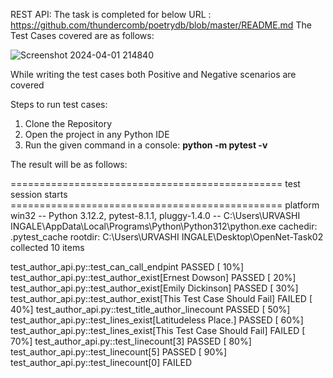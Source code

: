 REST API: 
The task is completed for below URL : https://github.com/thundercomb/poetrydb/blob/master/README.md
The Test Cases covered are as follows: 

![Screenshot 2024-04-01 214840](https://github.com/IngaleUrvashi/OpenNetTask02/assets/165666146/8e7a3937-c1ae-400b-9cdc-16dfcf91d065)

While writing the test cases both Positive and Negative scenarios are covered

Steps to run test cases:
1) Clone the Repository
2) Open the project in any Python IDE
3) Run the given command in a console: **python -m pytest -v**

The result will be as follows: 

=============================================== test session starts ===============================================
platform win32 -- Python 3.12.2, pytest-8.1.1, pluggy-1.4.0 -- C:\Users\URVASHI INGALE\AppData\Local\Programs\Python\Python312\python.exe
cachedir: .pytest_cache
rootdir: C:\Users\URVASHI INGALE\Desktop\OpenNet-Task02
collected 10 items

test_author_api.py::test_can_call_endpint PASSED                                                             [ 10%]
test_author_api.py::test_author_exist[Ernest Dowson] PASSED                                                  [ 20%]
test_author_api.py::test_author_exist[Emily Dickinson] PASSED                                                [ 30%]
test_author_api.py::test_author_exist[This Test Case Should Fail] FAILED                                     [ 40%]
test_author_api.py::test_title_author_linecount PASSED                                                       [ 50%]
test_author_api.py::test_lines_exist[Latitudeless Place.] PASSED                                             [ 60%]
test_author_api.py::test_lines_exist[This Test Case Should Fail] FAILED                                      [ 70%]
test_author_api.py::test_linecount[3] PASSED                                                                 [ 80%]
test_author_api.py::test_linecount[5] PASSED                                                                 [ 90%]
test_author_api.py::test_linecount[0] FAILED  


   
